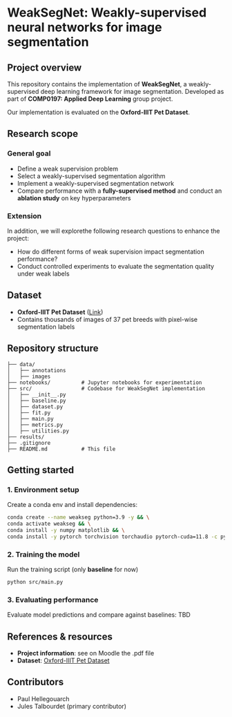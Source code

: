 # WeakSegNet: Weakly-supervised neural networks for image segmentation

## Project overview
This repository contains the implementation of **WeakSegNet**, a weakly-supervised deep learning framework for image segmentation. Developed as part of **COMP0197: Applied Deep Learning** group project.

Our implementation is evaluated on the **Oxford-IIIT Pet Dataset**.

## Research scope
### General goal
- Define a weak supervision problem
- Select a weakly-supervised segmentation algorithm
- Implement a weakly-supervised segmentation network
- Compare performance with a **fully-supervised method** and conduct an **ablation study** on key hyperparameters

### Extension
In addition, we will explorethe following research questions to enhance the project:
- How do different forms of weak supervision impact segmentation performance?
- Conduct controlled experiments to evaluate the segmentation quality under weak labels

## Dataset
- **Oxford-IIIT Pet Dataset** ([Link](https://www.robots.ox.ac.uk/~vgg/data/pets/))
- Contains thousands of images of 37 pet breeds with pixel-wise segmentation labels

## Repository structure
```
├── data/
│   ├── annotations   
│   ├── images
├── notebooks/          # Jupyter notebooks for experimentation
├── src/                # Codebase for WeakSegNet implementation
│   ├── __init__.py 
│   ├── baseline.py 
│   ├── dataset.py 
│   ├── fit.py 
│   ├── main.py 
│   ├── metrics.py 
│   ├── utilities.py 
├── results/
├── .gitignore
├── README.md           # This file
```

## Getting started
### 1️. Environment setup
Create a conda env and install dependencies:
```sh
conda create --name weakseg python=3.9 -y && \
conda activate weakseg && \
conda install -y numpy matplotlib && \
conda install -y pytorch torchvision torchaudio pytorch-cuda=11.8 -c pytorch -c nvidia
```

### 2. Training the model
Run the training script (only **baseline** for now)
```sh
python src/main.py
```

### 3. Evaluating performance
Evaluate model predictions and compare against baselines: TBD


## References & resources
- **Project information**: see on Moodle the .pdf file
- **Dataset**: [Oxford-IIIT Pet Dataset](https://www.robots.ox.ac.uk/~vgg/data/pets/)

## Contributors
- Paul Hellegouarch
- Jules Talbourdet (primary contributor)


